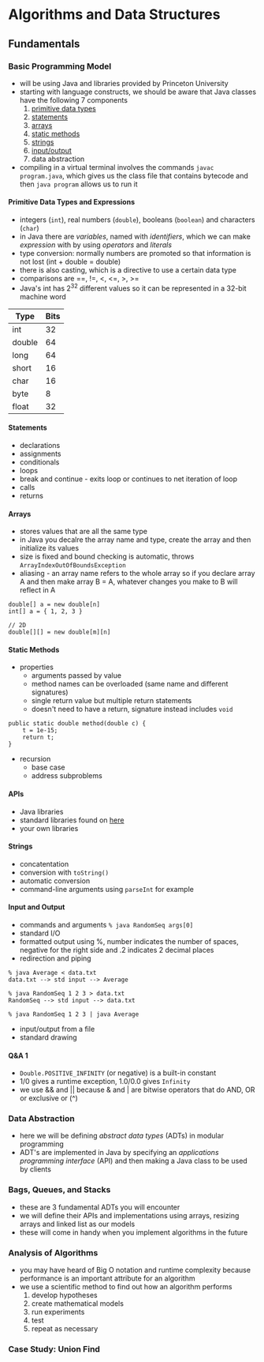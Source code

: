 # Algorithms and Data Structures

## Fundamentals

### Basic Programming Model
- will be using Java and libraries provided by Princeton University
- starting with language constructs, we should be aware that Java classes have the following 7 components
    1. [primitive data types](#primitive-data-types-and-expressions)
    2. [statements](#statements)
    3. [arrays](#arrays)
    4. [static methods](#static-methods)
    5. [strings](#strings)
    6. [input/output](#input-and-output)
    7. data abstraction
- compiling in a virtual terminal involves the commands ```javac program.java```, which gives us the class file that contains bytecode and then ```java program``` allows us to run it

#### Primitive Data Types and Expressions
- integers (```int```), real numbers (```double```), booleans (```boolean```) and characters (```char```)
- in Java there are _variables_, named with _identifiers_, which we can make _expression_ with by using _operators_ and _literals_
- type conversion: normally numbers are promoted so that information is not lost (int + double = double)
- there is also casting, which is a directive to use a certain data type
- comparisons are ==, !=, <, <=, >, >=
- Java's int has 2<sup>32</sup> different values so it can be represented in a 32-bit machine word

Type | Bits
-----|-----
int | 32
double | 64
long | 64
short | 16
char | 16
byte | 8
float | 32

#### Statements
- declarations
- assignments
- conditionals
- loops
- break and continue - exits loop or continues to net iteration of loop
- calls
- returns

#### Arrays
- stores values that are all the same type
- in Java you decalre the array name and type, create the array and then initialize its values
- size is fixed and bound checking is automatic, throws ```ArrayIndexOutOfBoundsException```
- aliasing - an array name refers to the whole array so if you declare array A and then make array B = A, whatever changes you make to B will reflect in A

```
double[] a = new double[n]
int[] a = { 1, 2, 3 }

// 2D
double[][] = new double[m][n]
```

#### Static Methods
- properties
    - arguments passed by value
    - method names can be overloaded (same name and different signatures)
    - single return value but multiple return statements
    - doesn't need to have a return, signature instead includes ```void```
```
public static double method(double c) {
    t = 1e-15;
    return t;
}
```
- recursion
    - base case
    - address subproblems

#### APIs
- Java libraries
- standard libraries found on [here](https://algs4.cs.princeton.edu/)
- your own libraries

#### Strings
- concatentation
- conversion with ```toString()```
- automatic conversion
- command-line arguments using ```parseInt``` for example

#### Input and Output
- commands and arguments ```% java RandomSeq args[0]```
- standard I/O
- formatted output using %, number indicates the number of spaces, negative for the right side and .2 indicates 2 decimal places
- redirection and piping

```
% java Average < data.txt
data.txt --> std input --> Average

% java RandomSeq 1 2 3 > data.txt
RandomSeq --> std input --> data.txt

% java RandomSeq 1 2 3 | java Average
```
- input/output from a file
- standard drawing

#### Q&A 1
- ```Double.POSITIVE_INFINITY``` (or negative) is a built-in constant
- 1/0 gives a runtime exception, 1.0/0.0 gives ```Infinity```
- we use && and || because & and | are bitwise operators that do AND, OR or exclusive or (^)

### Data Abstraction
- here we will be defining _abstract data types_ (ADTs) in modular programming
- ADT's are implemented in Java by specifying an _applications programming interface_ (API) and then making a Java class to be used by clients

### Bags, Queues, and Stacks
- these are 3 fundamental ADTs you will encounter
- we will define their APIs and implementations using arrays, resizing arrays and linked list as our models
- these will come in handy when you implement algorithms in the future

### Analysis of Algorithms
- you may have heard of Big O notation and runtime complexity because performance is an important attribute for an algorithm
- we use a scientific method to find out how an algorithm performs
    1. develop hypotheses
    2. create mathematical models
    3. run experiments
    4. test
    5. repeat as necessary

### Case Study: Union Find
